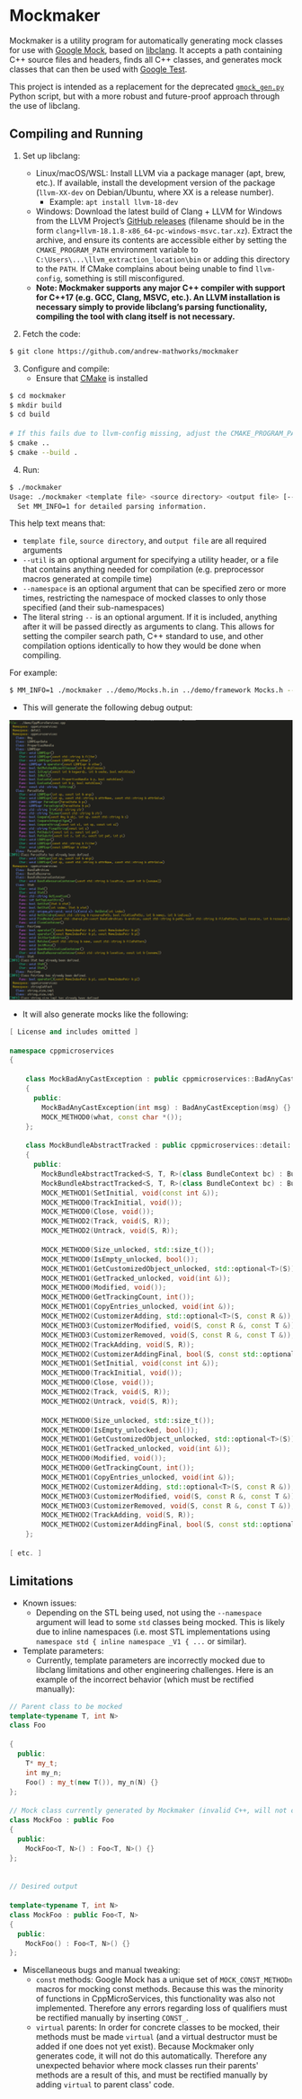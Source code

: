 # Mockmaker

Mockmaker is a utility program for automatically generating mock classes for use with [Google Mock](https://google.github.io/googletest/gmock_cook_book.html), based on [libclang](https://clang.llvm.org/doxygen/group__CINDEX.html).  It accepts a path containing C++ source files and headers, finds all C++ classes, and generates mock classes that can then be used with [Google Test](https://google.github.io/googletest).

This project is intended as a replacement for the deprecated [`gmock_gen.py`](https://github.com/MrKepzie/google-mock/blob/master/scripts/generator/gmock_gen.py) Python script, but with a more robust and future-proof approach through the use of libclang.

## Compiling and Running

1. Set up libclang:
    - Linux/macOS/WSL:  Install LLVM via a package manager (apt, brew, etc.).  If available, install the development version of the package (`llvm-XX-dev` on Debian/Ubuntu, where XX is a release number).
        - Example:  `apt install llvm-18-dev`
    - Windows:  Download the latest build of Clang + LLVM for Windows from the LLVM Project’s [GitHub releases](https://github.com/llvm/llvm-project/releases/tag/llvmorg-18.1.8) (filename should be in the form `clang+llvm-18.1.8-x86_64-pc-windows-msvc.tar.xz`).  Extract the archive, and ensure its contents are accessible either by setting the `CMAKE_PROGRAM_PATH` environment variable to `C:\Users\...\llvm_extraction_location\bin` or adding this directory to the `PATH`.  If CMake complains about being unable to find `llvm-config`, something is still misconfigured.
    - **Note:  Mockmaker supports any major C++ compiler with support for C++17 (e.g. GCC, Clang, MSVC, etc.).  An LLVM installation is necessary simply to provide libclang’s parsing functionality, compiling the tool with clang itself is not necessary.**

2. Fetch the code:

```sh
$ git clone https://github.com/andrew-mathworks/mockmaker
```

3. Configure and compile:
    - Ensure that [CMake](https://cmake.org) is installed

```sh
$ cd mockmaker
$ mkdir build
$ cd build

# If this fails due to llvm-config missing, adjust the CMAKE_PROGRAM_PATH environment variable or system PATH
$ cmake ..
$ cmake --build .
```

4. Run:

```sh
$ ./mockmaker
Usage: ./mockmaker <template file> <source directory> <output file> [--util Header.h] [--namespace ns1] [--namespace ns2] ... -- [clang flags]
  Set MM_INFO=1 for detailed parsing information.
```

This help text means that:
- `template file`, `source directory`, and `output file` are all required arguments
- `--util` is an optional argument for specifying a utility header, or a file that contains anything needed for compilation (e.g. preprocessor macros generated at compile time)
- `--namespace` is an optional argument that can be specified zero or more times, restricting the namespace of mocked classes to only those specified (and their sub-namespaces)
- The literal string `--` is an optional argument.  If it is included, anything after it will be passed directly as arguments to clang.  This allows for setting the compiler search path, C++ standard to use, and other compilation options identically to how they would be done when compiling.

For example:

```sh
$ MM_INFO=1 ./mockmaker ../demo/Mocks.h.in ../demo/framework Mocks.h --util ../demo/util.h --namespace cppmicroservices
```

- This will generate the following debug output:

![demo.png](https://raw.githubusercontent.com/andrew-mathworks/mockmaker/main/demo/demo.png)

- It will also generate mocks like the following:

```cpp
[ License and includes omitted ]

namespace cppmicroservices
{

    class MockBadAnyCastException : public cppmicroservices::BadAnyCastException
    {
      public:
        MockBadAnyCastException(int msg) : BadAnyCastException(msg) {}
        MOCK_METHOD0(what, const char *());
    };

    class MockBundleAbstractTracked : public cppmicroservices::detail::BundleAbstractTracked
    {
      public:
        MockBundleAbstractTracked<S, T, R>(class BundleContext bc) : BundleAbstractTracked<S, T, R>(bc) {}
        MockBundleAbstractTracked<S, T, R>(class BundleContext bc) : BundleAbstractTracked<S, T, R>(bc) {}
        MOCK_METHOD1(SetInitial, void(const int &));
        MOCK_METHOD0(TrackInitial, void());
        MOCK_METHOD0(Close, void());
        MOCK_METHOD2(Track, void(S, R));
        MOCK_METHOD2(Untrack, void(S, R));

        MOCK_METHOD0(Size_unlocked, std::size_t());
        MOCK_METHOD0(IsEmpty_unlocked, bool());
        MOCK_METHOD1(GetCustomizedObject_unlocked, std::optional<T>(S));
        MOCK_METHOD1(GetTracked_unlocked, void(int &));
        MOCK_METHOD0(Modified, void());
        MOCK_METHOD0(GetTrackingCount, int());
        MOCK_METHOD1(CopyEntries_unlocked, void(int &));
        MOCK_METHOD2(CustomizerAdding, std::optional<T>(S, const R &));
        MOCK_METHOD3(CustomizerModified, void(S, const R &, const T &));
        MOCK_METHOD3(CustomizerRemoved, void(S, const R &, const T &));
        MOCK_METHOD2(TrackAdding, void(S, R));
        MOCK_METHOD2(CustomizerAddingFinal, bool(S, const std::optional<T> &));
        MOCK_METHOD1(SetInitial, void(const int &));
        MOCK_METHOD0(TrackInitial, void());
        MOCK_METHOD0(Close, void());
        MOCK_METHOD2(Track, void(S, R));
        MOCK_METHOD2(Untrack, void(S, R));

        MOCK_METHOD0(Size_unlocked, std::size_t());
        MOCK_METHOD0(IsEmpty_unlocked, bool());
        MOCK_METHOD1(GetCustomizedObject_unlocked, std::optional<T>(S));
        MOCK_METHOD1(GetTracked_unlocked, void(int &));
        MOCK_METHOD0(Modified, void());
        MOCK_METHOD0(GetTrackingCount, int());
        MOCK_METHOD1(CopyEntries_unlocked, void(int &));
        MOCK_METHOD2(CustomizerAdding, std::optional<T>(S, const R &));
        MOCK_METHOD3(CustomizerModified, void(S, const R &, const T &));
        MOCK_METHOD3(CustomizerRemoved, void(S, const R &, const T &));
        MOCK_METHOD2(TrackAdding, void(S, R));
        MOCK_METHOD2(CustomizerAddingFinal, bool(S, const std::optional<T> &));
    };
    
[ etc. ]
```

## Limitations

- Known issues:
    - Depending on the STL being used, not using the `--namespace` argument will lead to some `std` classes being mocked.  This is likely due to inline namespaces (i.e. most STL implementations using `namespace std { inline namespace _V1 { ...` or similar).
- Template parameters:
    - Currently, template parameters are incorrectly mocked due to libclang limitations and other engineering challenges.  Here is an example of the incorrect behavior (which must be rectified manually):

```cpp
// Parent class to be mocked
template<typename T, int N>
class Foo

{
  public:
    T* my_t;
    int my_n;
    Foo() : my_t(new T()), my_n(N) {}
};

// Mock class currently generated by Mockmaker (invalid C++, will not compile)
class MockFoo : public Foo
{
  public:
    MockFoo<T, N>() : Foo<T, N>() {}
};


// Desired output

template<typename T, int N>
class MockFoo : public Foo<T, N>
{
  public:
    MockFoo() : Foo<T, N>() {}
};
```

- Miscellaneous bugs and manual tweaking:
    - `const` methods:  Google Mock has a unique set of `MOCK_CONST_METHODn` macros for mocking const methods.  Because this was the minority of functions in CppMicroServices, this functionality was also not implemented.  Therefore any errors regarding loss of qualifiers must be rectified manually by inserting `CONST_`.
    - `virtual` parents:  In order for concrete classes to be mocked, their methods must be made `virtual` (and a virtual destructor must be added if one does not yet exist).  Because Mockmaker only generates code, it will not do this automatically.  Therefore any unexpected behavior where mock classes run their parents' methods are a result of this, and must be rectified manually by adding `virtual` to parent class' code.
